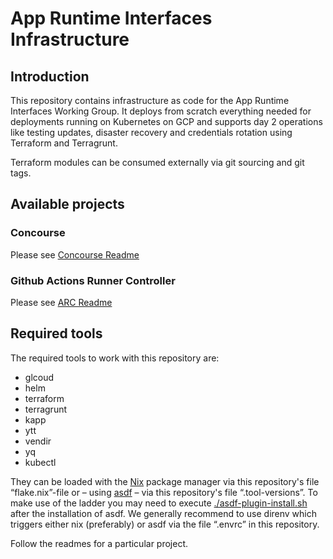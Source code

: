 # App Runtime Interfaces Infrastructure

## Introduction
This repository contains infrastructure as code for the App Runtime Interfaces Working Group.
It deploys from scratch everything needed for deployments running on Kubernetes on GCP and supports day 2 operations like testing updates, disaster recovery and credentials rotation using Terraform and Terragrunt.

Terraform modules can be consumed externally via git sourcing and git tags.

## Available projects

### Concourse
Please see [Concourse Readme](<./docs/concourse/README.md>)

### Github Actions Runner Controller
Please see [ARC Readme](<./docs/actions-runner-controller/README.md>)

## Required tools
The required tools to work with this repository are:
  * glcoud
  * helm
  * terraform
  * terragrunt
  * kapp
  * ytt
  * vendir
  * yq
  * kubectl

They can be loaded with the [Nix](<https://nixos.org>) package manager via this repository's file “flake.nix”-file or – using [asdf](<https://asdf-vm.com>) – via this repository's file “.tool-versions”. To make use of the ladder you may need to execute [./asdf-plugin-install.sh](<./asdf-plugin-install.sh>) after the installation of asdf. We generally recommend to use direnv which triggers either nix (preferably) or asdf via the file “.envrc” in this repository.

Follow the readmes for a particular project.